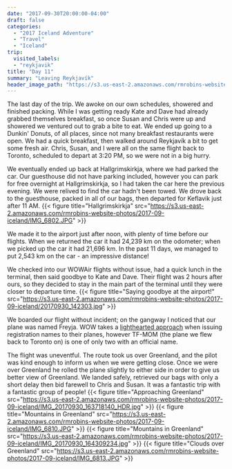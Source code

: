 ```yaml
---
date: "2017-09-30T20:00:00-04:00"
draft: false
categories:
  - "2017 Iceland Adventure"
  - "Travel"
  - "Iceland"
trip:
  visited_labels:
  - "reykjavik"
title: "Day 11"
summary: "Leaving Reykjavík"
header_image_path: "https://s3.us-east-2.amazonaws.com/rmrobins-website-photos/2017-09-iceland/20170930_142303.jpg"
---
```


The last day of the trip. We awoke on our own schedules, showered and finished packing. While I was getting ready Kate and Dave had already grabbed themselves breakfast, so once Susan and Chris were up and showered we ventured out to grab a bite to eat. We ended up going to a Dunkin' Donuts, of all places, since not many breakfast restaurants were open. We had a quick breakfast, then walked around Reykjavík a bit to get some fresh air. Chris, Susan, and I were all on the same flight back to Toronto, scheduled to depart at 3:20 PM, so we were not in a big hurry.

We eventually ended up back at Hallgrimskirkja, where we had parked the car. Our guesthouse did not have parking included, however you can park for free overnight at Hallgrimskirkja, so I had taken the car here the previous evening. We were relived to find the car hadn't been towed. We drove back to the guesthouse, packed in all of our bags, then departed for Keflavik just after 11 AM.
{{< figure title="Hallgrimskirkja" src="https://s3.us-east-2.amazonaws.com/rmrobins-website-photos/2017-09-iceland/IMG_6802.JPG" >}}

We made it to the airport just after noon, with plenty of time before our flights. When we returned the car it had 24,239 km on the odometer; when we picked up the car it had 21,696 km. In the past 11 days, we managed to put 2,543 km on the car - an impressive distance!

We checked into our WOWAir flights without issue, had a quick lunch in the terminal, then said goodbye to Kate and Dave. Their flight was 2 hours after ours, so they decided to stay in the main part of the terminal until they were closer to departure time.
{{< figure title="Saying goodbye at the airport!" src="https://s3.us-east-2.amazonaws.com/rmrobins-website-photos/2017-09-iceland/20170930_142303.jpg" >}}

We boarded our flight without incident; on the gangway I noticed that our plane was named Freyja. WOW takes a [lighthearted approach](https://wowair.us/about-us/wow-aircraft/meet-the-wow-fleet/) when issuing registration names to their planes, however TF-MOM (the plane we flew back to Toronto on) is one of only two with an official name.

The flight was uneventful. The route took us over Greenland, and the pilot was kind enough to inform us when we were getting close. Once we were over Greenland he rolled the plane slightly to either side in order to give us better view of Greenland. We landed safely, retrieved our bags with only a short delay then bid farewell to Chris and Susan. It was a fantastic trip with a fantastic group of people!
{{< figure title="Approaching Greenland" src="https://s3.us-east-2.amazonaws.com/rmrobins-website-photos/2017-09-iceland/IMG_20170930_163718140_HDR.jpg" >}}
{{< figure title="Mountains in Greenland" src="https://s3.us-east-2.amazonaws.com/rmrobins-website-photos/2017-09-iceland/IMG_6810.JPG" >}}
{{< figure title="Mountains in Greenland" src="https://s3.us-east-2.amazonaws.com/rmrobins-website-photos/2017-09-iceland/IMG_20170930_164309234.jpg" >}}
{{< figure title="Clouds over Greenland" src="https://s3.us-east-2.amazonaws.com/rmrobins-website-photos/2017-09-iceland/IMG_6813.JPG" >}}
